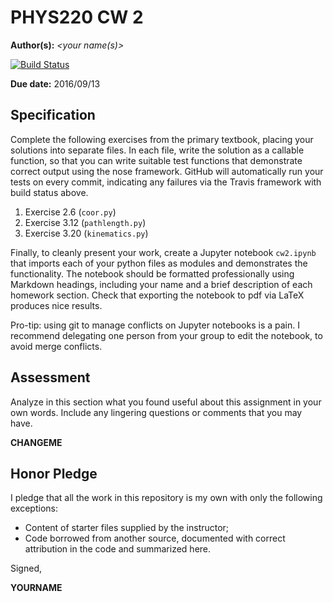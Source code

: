 # PHYS220 CW 2

**Author(s):** _\<your name(s)\>_

[![Build Status](https://travis-ci.org/chapman-phys220-2016f/cw-02-YOURNAME.svg?branch=master)](https://travis-ci.org/chapman-phys220-2016f/cw-02-YOURNAME)

**Due date:** 2016/09/13

## Specification

Complete the following exercises from the primary textbook, placing your solutions into separate files. In each file, write the solution as a callable function, so that you can write suitable test functions that demonstrate correct output using the nose framework. GitHub will automatically run your tests on every commit, indicating any failures via the Travis framework with build status above.

1. Exercise 2.6 (```coor.py```)
1. Exercise 3.12 (```pathlength.py```)
1. Exercise 3.20 (```kinematics.py```)

Finally, to cleanly present your work, create a Jupyter notebook ```cw2.ipynb``` that imports each of your python files as modules and demonstrates the functionality. The notebook should be formatted professionally using Markdown headings, including your name and a brief description of each homework section. Check that exporting the notebook to pdf via LaTeX produces nice results.

Pro-tip: using git to manage conflicts on Jupyter notebooks is a pain. I recommend delegating one person from your group to edit the notebook, to avoid merge conflicts.

## Assessment

Analyze in this section what you found useful about this assignment in your own words. Include any lingering questions or comments that you may have.

**CHANGEME**

## Honor Pledge

I pledge that all the work in this repository is my own with only the following exceptions:

* Content of starter files supplied by the instructor;
* Code borrowed from another source, documented with correct attribution in the code and summarized here.

Signed,

**YOURNAME**
